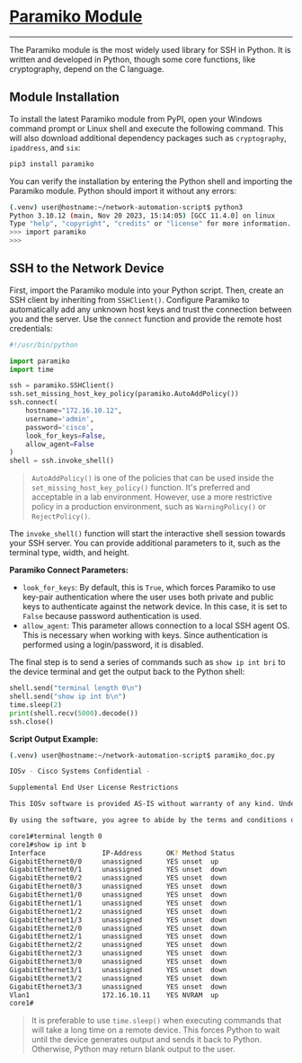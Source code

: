# [Paramiko Module](https://www.paramiko.org/)

-----------------------------------------------

The Paramiko module is the most widely used library for SSH in Python. It is written and developed in Python, though some core functions, like cryptography, depend on the C language.

## Module Installation

To install the latest Paramiko module from PyPI, open your Windows command prompt or Linux shell and execute the following command. This will also download additional dependency packages such as `cryptography`, `ipaddress`, and `six`:

```bash
pip3 install paramiko
```

You can verify the installation by entering the Python shell and importing the Paramiko module. Python should import it without any errors:

```bash
(.venv) user@hostname:~/network-automation-script$ python3
Python 3.10.12 (main, Nov 20 2023, 15:14:05) [GCC 11.4.0] on linux
Type "help", "copyright", "credits" or "license" for more information.
>>> import paramiko
>>>
```

## SSH to the Network Device

First, import the Paramiko module into your Python script. Then, create an SSH client by inheriting from `SSHClient()`. Configure Paramiko to automatically add any unknown host keys and trust the connection between you and the server. Use the `connect` function and provide the remote host credentials:

```python
#!/usr/bin/python

import paramiko
import time

ssh = paramiko.SSHClient()
ssh.set_missing_host_key_policy(paramiko.AutoAddPolicy())
ssh.connect(
    hostname="172.16.10.12", 
    username='admin', 
    password='cisco', 
    look_for_keys=False,
    allow_agent=False
)
shell = ssh.invoke_shell()
```

> `AutoAddPolicy()` is one of the policies that can be used inside the `set_missing_host_key_policy()` function. It's preferred and acceptable in a lab environment. However, use a more restrictive policy in a production environment, such as `WarningPolicy()` or `RejectPolicy()`.

The `invoke_shell()` function will start the interactive shell session towards your SSH server. You can provide additional parameters to it, such as the terminal type, width, and height.

**Paramiko Connect Parameters:**

- `look_for_keys`: By default, this is `True`, which forces Paramiko to use key-pair authentication where the user uses both private and public keys to authenticate against the network device. In this case, it is set to `False` because password authentication is used.
- `allow_agent`: This parameter allows connection to a local SSH agent OS. This is necessary when working with keys. Since authentication is performed using a login/password, it is disabled.

The final step is to send a series of commands such as `show ip int bri` to the device terminal and get the output back to the Python shell:

```python
shell.send("terminal length 0\n")
shell.send("show ip int b\n")
time.sleep(2)
print(shell.recv(5000).decode())
ssh.close()
```

**Script Output Example:**

```bash
(.venv) user@hostname:~/network-automation-script$ paramiko_doc.py

IOSv - Cisco Systems Confidential -

Supplemental End User License Restrictions

This IOSv software is provided AS-IS without warranty of any kind. Under no circumstances may this software be used separate from the Cisco Modeling Labs Software that this software was provided with, or deployed or used as part of a production environment.

By using the software, you agree to abide by the terms and conditions of the Cisco End User License Agreement at http://www.cisco.com/go/eula. Unauthorized use or distribution of this software is expressly prohibited.

core1#terminal length 0
core1#show ip int b
Interface              IP-Address      OK? Method Status                Protocol
GigabitEthernet0/0     unassigned      YES unset  up                    up      
GigabitEthernet0/1     unassigned      YES unset  down                  down    
GigabitEthernet0/2     unassigned      YES unset  down                  down    
GigabitEthernet0/3     unassigned      YES unset  down                  down    
GigabitEthernet1/0     unassigned      YES unset  down                  down    
GigabitEthernet1/1     unassigned      YES unset  down                  down    
GigabitEthernet1/2     unassigned      YES unset  down                  down    
GigabitEthernet1/3     unassigned      YES unset  down                  down    
GigabitEthernet2/0     unassigned      YES unset  down                  down    
GigabitEthernet2/1     unassigned      YES unset  down                  down    
GigabitEthernet2/2     unassigned      YES unset  down                  down    
GigabitEthernet2/3     unassigned      YES unset  down                  down    
GigabitEthernet3/0     unassigned      YES unset  down                  down    
GigabitEthernet3/1     unassigned      YES unset  down                  down    
GigabitEthernet3/2     unassigned      YES unset  down                  down    
GigabitEthernet3/3     unassigned      YES unset  down                  down    
Vlan1                  172.16.10.11    YES NVRAM  up                    up      
core1#
```

> It is preferable to use `time.sleep()` when executing commands that will take a long time on a remote device. This forces Python to wait until the device generates output and sends it back to Python. Otherwise, Python may return blank output to the user.
